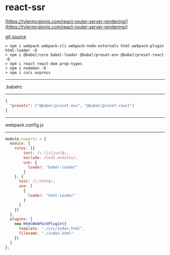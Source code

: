 # react-ssr

[https://tylermcginnis.com/react-router-server-rendering/](https://tylermcginnis.com/react-router-server-rendering/)

[git source](https://github.com/tylermcginnis/rrssr)

```
> npm i webpack webpack-cli webpack-node-externals html-webpack-plugin html-loader -D
> npm i @babel/core babel-loader @babel/preset-env @babel/preset-react -D
> npm i react react-dom prop-types
> npm i nodemon -D
> npm i cors express
```

---

.babelrc

---

```json
{
  "presets": ["@babel/preset-env", "@babel/preset-react"]
}
```

---

webpack.config.js

---

```javascript
module.exports = {
  module: {
    rules: [{
        test: /\.(js|jsx)$/,
        exclude: /node_modules/,
        use: {
          loader: "babel-loader"
        }
    }, {
      test: /\.html$/,
      use: [
        {
          loader: "html-loader"
        }
      ]
    }]
  },
  plugins: [
    new HtmlWebPackPlugin({
      template: "./src/index.html",
      filename: "./index.html"
    })
  ]
};
```
